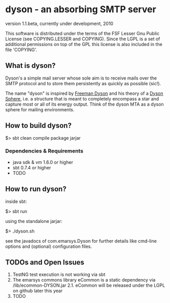 # dyson - an absorbing SMTP server

version 1.1.beta, currently under development, 2010

This software is distributed under the terms of the FSF Lesser Gnu
Public License (see COPYING.LESSER and COPYING). Since the LGPL 
is a set of additional permissions on top of the GPL this 
license is also included in the file 'COPYING'.

## What is dyson?

Dyson's a simple mail server whose sole aim is to receive mails 
over the SMTP protocol and to store them persistently as quickly as possible (sic!).

The name "dyson" is inspired by [Freeman Dyson](http://en.wikipedia.org/wiki/Freeman_Dyson) 
and his theory of a [Dyson Sphere](href="http://en.wikipedia.org/wiki/Dyson_sphere), 
i.e. a structure that is meant to completely encompass a star and capture most 
or all of its energy output.
Think of the dyson MTA as a dyson sphere for mailing environments.

## How to build dyson?

  $> sbt clean compile package jarjar

### Dependencies & Requirements

 * java sdk & vm 1.6.0 or higher
 * sbt 0.7.4 or higher
 * TODO

## How to run dyson?

inside sbt:

  $> sbt run
  
using the standalone jarjar: 
 
  $> ./dyson.sh

see the javadocs of com.emarsys.Dyson for further details like cmd-line options 
and (optional) configuration files.

## TODOs and Open Issues

 1. TestNG test execution is not working via sbt
 2. The emarsys commons library eCommon is a static dependency via /lib/ecommon-DYSON.jar
 2.1. eCommon will be released under the LGPL on github later this year
 3. TODO 
 
 